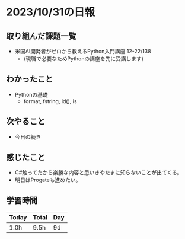 # 2023/10/31の日報

## 取り組んだ課題一覧

- 米国AI開発者がゼロから教えるPython入門講座 12-22/138
  - (現職で必要なためPythonの講座を先に受講します)

## わかったこと

- Pythonの基礎
  - format, fstring, id(), is

## 次やること

- 今日の続き

## 感じたこと

- C#触ってたから楽勝な内容と思いきやたまに知らないことが出てくる。
- 明日はProgateも進めたい。

## 学習時間

|Today|Total|Day|
|-|-|-|
|1.0h|9.5h|9d|
